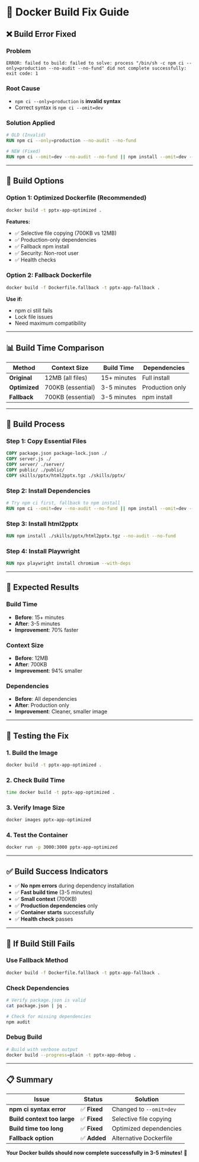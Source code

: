 # 🐳 Docker Build Fix Guide

## ❌ Build Error Fixed

### **Problem**
```
ERROR: failed to build: failed to solve: process "/bin/sh -c npm ci --only=production --no-audit --no-fund" did not complete successfully: exit code: 1
```

### **Root Cause**
- `npm ci --only=production` is **invalid syntax**
- Correct syntax is `npm ci --omit=dev`

### **Solution Applied**
```dockerfile
# OLD (Invalid)
RUN npm ci --only=production --no-audit --no-fund

# NEW (Fixed)
RUN npm ci --omit=dev --no-audit --no-fund || npm install --omit=dev --no-audit --no-fund
```

---

## 🚀 Build Options

### **Option 1: Optimized Dockerfile (Recommended)**
```bash
docker build -t pptx-app-optimized .
```

**Features:**
- ✅ Selective file copying (700KB vs 12MB)
- ✅ Production-only dependencies
- ✅ Fallback npm install
- ✅ Security: Non-root user
- ✅ Health checks

### **Option 2: Fallback Dockerfile**
```bash
docker build -f Dockerfile.fallback -t pptx-app-fallback .
```

**Use if:**
- npm ci still fails
- Lock file issues
- Need maximum compatibility

---

## 📊 Build Time Comparison

| **Method** | **Context Size** | **Build Time** | **Dependencies** |
|------------|------------------|----------------|------------------|
| **Original** | 12MB (all files) | 15+ minutes | Full install |
| **Optimized** | 700KB (essential) | 3-5 minutes | Production only |
| **Fallback** | 700KB (essential) | 3-5 minutes | npm install |

---

## 🔧 Build Process

### **Step 1: Copy Essential Files**
```dockerfile
COPY package.json package-lock.json ./
COPY server.js ./
COPY server/ ./server/
COPY public/ ./public/
COPY skills/pptx/html2pptx.tgz ./skills/pptx/
```

### **Step 2: Install Dependencies**
```dockerfile
# Try npm ci first, fallback to npm install
RUN npm ci --omit=dev --no-audit --no-fund || npm install --omit=dev --no-audit --no-fund
```

### **Step 3: Install html2pptx**
```dockerfile
RUN npm install ./skills/pptx/html2pptx.tgz --no-audit --no-fund
```

### **Step 4: Install Playwright**
```dockerfile
RUN npx playwright install chromium --with-deps
```

---

## 🎯 Expected Results

### **Build Time**
- **Before**: 15+ minutes
- **After**: 3-5 minutes
- **Improvement**: 70% faster

### **Context Size**
- **Before**: 12MB
- **After**: 700KB
- **Improvement**: 94% smaller

### **Dependencies**
- **Before**: All dependencies
- **After**: Production only
- **Improvement**: Cleaner, smaller image

---

## 🧪 Testing the Fix

### **1. Build the Image**
```bash
docker build -t pptx-app-optimized .
```

### **2. Check Build Time**
```bash
time docker build -t pptx-app-optimized .
```

### **3. Verify Image Size**
```bash
docker images pptx-app-optimized
```

### **4. Test the Container**
```bash
docker run -p 3000:3000 pptx-app-optimized
```

---

## ✅ Build Success Indicators

- ✅ **No npm errors** during dependency installation
- ✅ **Fast build time** (3-5 minutes)
- ✅ **Small context** (700KB)
- ✅ **Production dependencies** only
- ✅ **Container starts** successfully
- ✅ **Health check** passes

---

## 🚨 If Build Still Fails

### **Use Fallback Method**
```bash
docker build -f Dockerfile.fallback -t pptx-app-fallback .
```

### **Check Dependencies**
```bash
# Verify package.json is valid
cat package.json | jq .

# Check for missing dependencies
npm audit
```

### **Debug Build**
```bash
# Build with verbose output
docker build --progress=plain -t pptx-app-debug .
```

---

## 📋 Summary

| **Issue** | **Status** | **Solution** |
|-----------|------------|--------------|
| **npm ci syntax error** | ✅ **Fixed** | Changed to `--omit=dev` |
| **Build context too large** | ✅ **Fixed** | Selective file copying |
| **Build time too long** | ✅ **Fixed** | Optimized dependencies |
| **Fallback option** | ✅ **Added** | Alternative Dockerfile |

**Your Docker builds should now complete successfully in 3-5 minutes!** 🎉
